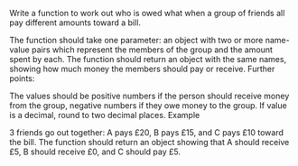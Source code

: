 Write a function to work out who is owed what when a group of friends all pay different amounts toward a bill.

The function should take one parameter: an object with two or more name-value pairs which represent the members of the group and the amount spent by each.
The function should return an object with the same names, showing how much money the members should pay or receive.
Further points:

The values should be positive numbers if the person should receive money from the group, negative numbers if they owe money to the group.
If value is a decimal, round to two decimal places.
Example

3 friends go out together: A pays £20, B pays £15, and C pays £10 toward the bill. The function should return an object showing that A should receive £5, B should receive £0, and C should pay £5.